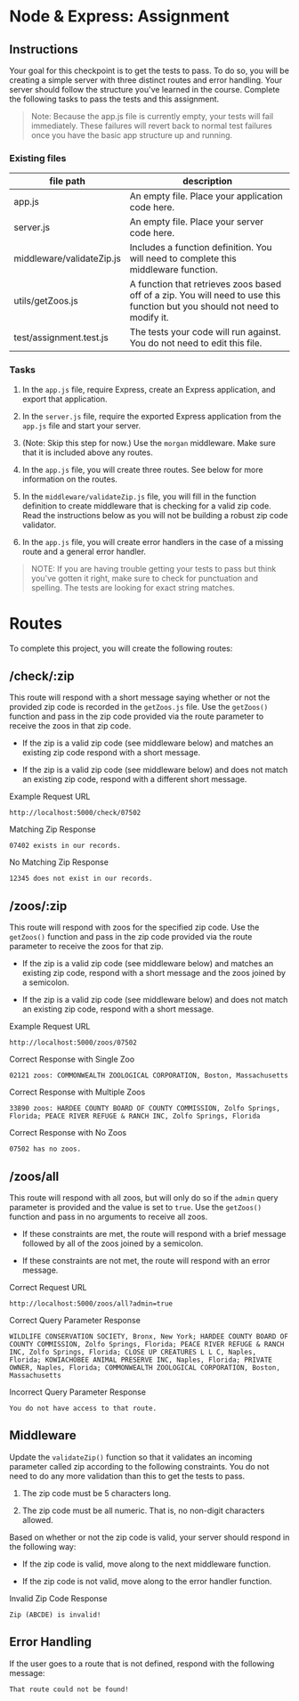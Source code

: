 # Node & Express: Assignment

## Instructions

Your goal for this checkpoint is to get the tests to pass. To do so, you will be creating a simple server with three distinct routes and error handling. Your server should follow the structure you've learned in the course. Complete the following tasks to pass the tests and this assignment.

> Note: Because the app.js file is currently empty, your tests will fail immediately. These failures will revert back to normal test failures once you have the basic app structure up and running.

### Existing files

file path |	description
------------ | -------------
app.js |	An empty file. Place your application code here.
server.js |	An empty file. Place your server code here.
middleware/validateZip.js	| Includes a function definition. You will need to complete this middleware function.
utils/getZoos.js	| A function that retrieves zoos based off of a zip. You will need to use this function but you should not need to modify it.
test/assignment.test.js	| The tests your code will run against. You do not need to edit this file.

### Tasks

1. In the `app.js` file, require Express, create an Express application, and export that application.

1. In the `server.js` file, require the exported Express application from the `app.js` file and start your server.

1. (Note: Skip this step for now.) Use the `morgan` middleware. Make sure that it is included above any routes.

1. In the `app.js` file, you will create three routes. See below for more information on the routes.

1. In the `middleware/validateZip.js` file, you will fill in the function definition to create middleware that is checking for a valid zip code. Read the instructions below as you will not be building a robust zip code validator.

1. In the `app.js` file, you will create error handlers in the case of a missing route and a general error handler.

> NOTE: If you are having trouble getting your tests to pass but think you've gotten it right, make sure to check for punctuation and spelling. The tests are looking for exact string matches.

# Routes

To complete this project, you will create the following routes:

## /check/:zip

This route will respond with a short message saying whether or not the provided zip code is recorded in the `getZoos.js` file. Use the `getZoos()` function and pass in the zip code provided via the route parameter to receive the zoos in that zip code.

* If the zip is a valid zip code (see middleware below) and matches an existing zip code respond with a short message.

* If the zip is a valid zip code (see middleware below) and does not match an existing zip code, respond with a different short message.

Example Request URL
```
http://localhost:5000/check/07502
```
Matching Zip Response
```
07402 exists in our records.
```
No Matching Zip Response
```
12345 does not exist in our records.
```
## /zoos/:zip

This route will respond with zoos for the specified zip code. Use the `getZoos()` function and pass in the zip code provided via the route parameter to receive the zoos for that zip.

* If the zip is a valid zip code (see middleware below) and matches an existing zip code, respond with a short message and the zoos joined by a semicolon.

* If the zip is a valid zip code (see middleware below) and does not match an existing zip code, respond with a short message.

Example Request URL
```
http://localhost:5000/zoos/07502
```
Correct Response with Single Zoo
```
02121 zoos: COMMONWEALTH ZOOLOGICAL CORPORATION, Boston, Massachusetts
```
Correct Response with Multiple Zoos
```
33890 zoos: HARDEE COUNTY BOARD OF COUNTY COMMISSION, Zolfo Springs, Florida; PEACE RIVER REFUGE & RANCH INC, Zolfo Springs, Florida
```
Correct Response with No Zoos
```
07502 has no zoos.
```

## /zoos/all

This route will respond with all zoos, but will only do so if the `admin` query parameter is provided and the value is set to `true`. Use the `getZoos()` function and pass in no arguments to receive all zoos.

* If these constraints are met, the route will respond with a brief message followed by all of the zoos joined by a semicolon.

* If these constraints are not met, the route will respond with an error message.

Correct Request URL
```
http://localhost:5000/zoos/all?admin=true
```
Correct Query Parameter Response
```
WILDLIFE CONSERVATION SOCIETY, Bronx, New York; HARDEE COUNTY BOARD OF COUNTY COMMISSION, Zolfo Springs, Florida; PEACE RIVER REFUGE & RANCH INC, Zolfo Springs, Florida; CLOSE UP CREATURES L L C, Naples, Florida; KOWIACHOBEE ANIMAL PRESERVE INC, Naples, Florida; PRIVATE OWNER, Naples, Florida; COMMONWEALTH ZOOLOGICAL CORPORATION, Boston, Massachusetts
```
Incorrect Query Parameter Response
```
You do not have access to that route.
```
## Middleware

Update the `validateZip()` function so that it validates an incoming parameter called zip according to the following constraints. You do not need to do any more validation than this to get the tests to pass.

1. The zip code must be 5 characters long.

1. The zip code must be all numeric. That is, no non-digit characters allowed.

Based on whether or not the zip code is valid, your server should respond in the following way:

 * If the zip code is valid, move along to the next middleware function.

* If the zip code is not valid, move along to the error handler function.

Invalid Zip Code Response
```
Zip (ABCDE) is invalid!
```
## Error Handling
If the user goes to a route that is not defined, respond with the following message:
```
That route could not be found!
```